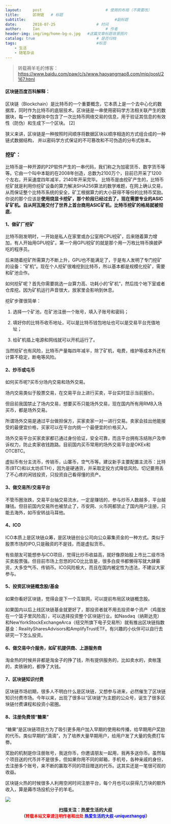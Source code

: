 ```yaml
---
layout:     post             				# 使用的布局（不需要改）
title:      区块链   # 标题 
subtitle:    					  				#副标题
date:       2018-07-25 					# 时间
author:     Ian                  			# 作者
header-img: img/img/home-bg-o.jpg	#这篇文章标题背景图片
catalog: true                        	# 是否归档
tags:                              		#标签
    - 生活
    - 随笔杂谈
---
```

> 转载褥羊毛的博客：<https://www.baidu.com/paw/c/s/www.haoyangmao8.com/mip/post/2167.html>


#### 区块链百度百科解释：
区块链（Blockchain）是比特币的一个重要概念，它本质上是一个去中心化的数据库，同时作为比特币的底层技术。区块链是一串使用密码学方法相关联产生的数据块，每一个数据块中包含了一次比特币网络交易的信息，用于验证其信息的有效性（防伪）和生成下一个区块。 [2]


狭义来讲，区块链是一种按照时间顺序将数据区块以顺序相连的方式组合成的一种链式数据结构， 并以密码学方式保证的不可篡改和不可伪造的分布式账本。

### 挖矿：
比特币是一种开源的P2P软件产生的一串代码，我们称之为加密货币、数字货币等等。它由一个叫中本聪的在2008年创造，总数为2100万个，目前已开采了1200个左右，开采速度四年减半，2140年开采完毕。
比特币是由挖矿产生的，比特币挖矿就是利用你挖矿设备的算力解决SHA256算法的数学难题，在网上确认交易，从而保证整个比特币系统的安全，矿工根据算力的大小获得不等份的比特币奖励。
你说的那个应该是**使用烧显卡挖矿，那个阶段已经过去了，现在需要专业的ASIC矿矿机。自从阿瓦隆交付了世界上首台商用ASIC矿机，比特币挖矿的格局就被彻底**。

#### 1、做矿厂挖矿
比特币刚发明时，一开始是私人在家里或办公室用CPU挖矿，后来随着算力增加，有人开始用GPU挖矿。第一个用GPU挖矿的就是那个用一万枚比特币换披萨吃的程序员。


后来随着挖矿所需算力不断上升，GPU也不能满足了，于是有人发明了专门挖矿的设备：“矿机”。现在个人挖矿很难挖到比特币，所以基本都是规模化挖矿，需要和矿池合作。


如何挖矿呢？首先你需要挑选一台算力高、功耗小的“矿机”，然后找个地下室或者仓库挖。因为矿机运行声音很大，放家里会影响到休息。


挖矿步骤很简单：

1. 选择一个矿池，在矿池注册一个账号，填入子账号和密码；

2. 填好你的比特币收币地址，可以是比特币钱包地址也可以是交易平台充值地址；

3. 给矿机插上电源和网线就可以开机运行了。

当然挖矿也有风险，比特币产量每四年减半，除了矿机，电费，维护等成本外还有计算不稳定，断电等风险。

#### 2、炒币或屯币
如何买币呢?买币分场内交易和场外交易。


场内交易类似于股票交易，在交易平台上进行买卖，平台实时显示当前报价。


但目前我国禁止了场内交易，想要买币只能场外交易，现在国内所有用RMB入场买币，都是场外交易。


所谓场外交易是通过平台做担保方，买家卖家一对一进行交易。卖家会挂出他能接受的最便宜价格，买家可以在平台内挑一个最便宜的价格买入。


场外交易平台买家卖家都已通过身份验证，安全可靠，而且平台拥有冻结账户及申诉权力，防止卖家收钱跑路。目前国内买币常用的场外交易平台是OKEx和OTCBTC。


虚拟币有分主流币，传销币，山寨币，空气币等。建议新手主要配置主流币：比特币(BTC)和以太坊(ETH），因为是硬通货，并采取定投方式降低风险。切记要用丢了不心疼的闲钱投资，只投资自己看得懂的资产。

#### 3、做交易所/交易平台
不管币圈涨跌，交易平台抽交易流水，一定是赚钱的，参与炒币人数越多，平台越赚钱。但目前国内交易所也被禁止了，币安网、火币网都禁止了国内用户注册，只能去海外，如币安转战马耳他。

#### 4、ICO
ICO本质上是区块链众筹，是区块链创业公司向公众募集资金的一种方式。类似于股票市场的IPO,只是融资的不是钱，而是虚拟货币。


有些朋友可能想参与ICO项目，觉得比炒币收益高，就好像原始股上市比二级市场买卖股票强。但目前市场上忽悠的ICO比比皆是，很多白皮书都懒得写就大肆募资，大多空气币、传销币。ICO风险极大，而且在国内被定性为违法，不建议大家参与。

#### 5、投资区块链概念股/基金
如果你看好区块链，觉得会是下一个互联网，可以提前布局区块链概念股。


如果国内以后上线区块链基金就更好了，那投资者就不用去投资单个资产（鸡蛋放在一个篮子里风险高），可以选择投资整个区块链行业。如Nasdaq（纳斯达克）和NewYorkStockExchangeArca（纽交所旗下电子交易所）就有推出区块链指数基金：RealitySharesAdvisors和AmplifyTrustETF。有兴趣的小伙伴可以自行去研究一下怎么投资。

#### 6、做交易中介服务，如矿机提供商、上游服务商
淘金热的时候并非都是淘金子的挣了钱，所有提供服务的，比如卖水的，卖帐篷的，卖铁锹的，都挣了大钱。

#### 7、区块链知识付费
区块链市场初期，很多人不明白什么是区块链，又想参与进来，必然催生了区块链知识付费市场。今年以来，出现了很多以“区块链”为主题的公众号，诞生了很多区块链付费课程和投资小密圈。

#### 8、注册免费领“糖果”
“糖果”是区块链项目方为了吸引更多用户加入早期的使用和传播，给早期用户奖励的代币。类似早期的“滴滴”，为了培养大量早期用户，给用户发了大量的免费打车劵。


奖励的机制是你注册账号，我送你币，你邀请朋友一起用，我再多送你币。虽然每个项目送的代币并不是很多，但如果你用不同的邮箱，手机号，各种亲戚的身份，去注册多个账号，来不断的赢取不同的项目赠送的代币。这其实还是一笔很可观的收益。


区块链火热的时候很多人利用空闲时间注册平台，每个月也可以获得几万块的额外收入，算是薅市场投机分子的羊毛。







![](https://ws3.sinaimg.cn/large/006tKfTcgy1fqj5aochgoj309k09kmwz.jpg)
<b><center>扫描关注：热爱生活的大叔</center>
<b><center><font size="2">（<font size="2" color="#FF0000">转载本站文章请注明作者和出处</font> <font size="2" color="#0000FF">热爱生活的大叔-uniquezhangqi</font><font size="2">）</font>

